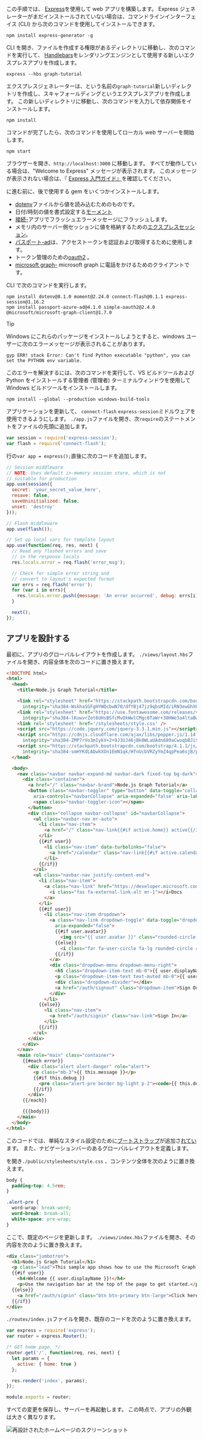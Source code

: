 <!-- markdownlint-disable MD002 MD041 -->

この手順では、 [Express](http://expressjs.com/)を使用して web アプリを構築します。 Express ジェネレーターがまだインストールされていない場合は、コマンドラインインターフェイス (CLI) から次のコマンドを使用してインストールできます。

```Shell
npm install express-generator -g
```

CLI を開き、ファイルを作成する権限があるディレクトリに移動し、次のコマンドを実行して、 [Handlebars](http://handlebarsjs.com/)をレンダリングエンジンとして使用する新しいエクスプレスアプリを作成します。

```Shell
express --hbs graph-tutorial
```

エクスプレスジェネレーターは、という名前の`graph-tutorial`新しいディレクトリを作成し、スキャフォールディングというエクスプレスアプリを作成します。 この新しいディレクトリに移動し、次のコマンドを入力して依存関係をインストールします。

```Shell
npm install
```

コマンドが完了したら、次のコマンドを使用してローカル web サーバーを開始します。

```Shell
npm start
```

ブラウザーを開き、`http://localhost:3000` に移動します。 すべてが動作している場合は、"Welcome to Express" メッセージが表示されます。 このメッセージが表示されない場合は、『 [Express 入門ガイド』](http://expressjs.com/starter/generator.html)を確認してください。

に進む前に、後で使用する gem をいくつかインストールします。

- [dotenv](https://github.com/motdotla/dotenv)ファイルから値を読み込むためのものです。
- 日付/時刻の値を書式設定する[モーメント](https://github.com/moment/moment/)
- [接続-](https://github.com/jaredhanson/connect-flash)アプリでフラッシュエラーメッセージにフラッシュします。
- メモリ内のサーバー側セッションに値を格納するための[エクスプレスセッション](https://github.com/expressjs/session)。
- [パスポート-ad](https://github.com/AzureAD/passport-azure-ad)は、アクセストークンを認証および取得するために使用します。
- トークン管理のための[oauth2](https://github.com/lelylan/simple-oauth2) 。
- [microsoft graph-](https://github.com/microsoftgraph/msgraph-sdk-javascript) microsoft graph に電話をかけるためのクライアントです。

CLI で次のコマンドを実行します。

```Shell
npm install dotenv@8.1.0 moment@2.24.0 connect-flash@0.1.1 express-session@1.16.2
npm install passport-azure-ad@4.1.0 simple-oauth2@2.4.0 @microsoft/microsoft-graph-client@1.7.0
```

> [!TIP]
> Windows にこれらのパッケージをインストールしようとすると、windows ユーザーに次のエラーメッセージが表示されることがあります。
>
> ```Shell
> gyp ERR! stack Error: Can't find Python executable "python", you can set the PYTHON env variable.
> ```
>
> このエラーを解決するには、次のコマンドを実行して、VS ビルドツールおよび Python をインストールする管理者 (管理者) ターミナルウィンドウを使用して Windows ビルドツールをインストールします。
>
> ```Shell
> npm install --global --production windows-build-tools
> ```

アプリケーションを更新して、 `connect-flash` `express-session`ミドルウェアを使用できるようにします。 `./app.js`ファイルを開き、次`require`のステートメントをファイルの先頭に追加します。

```js
var session = require('express-session');
var flash = require('connect-flash');
```

行の`var app = express();`直後に次のコードを追加します。

```js
// Session middleware
// NOTE: Uses default in-memory session store, which is not
// suitable for production
app.use(session({
  secret: 'your_secret_value_here',
  resave: false,
  saveUninitialized: false,
  unset: 'destroy'
}));

// Flash middleware
app.use(flash());

// Set up local vars for template layout
app.use(function(req, res, next) {
  // Read any flashed errors and save
  // in the response locals
  res.locals.error = req.flash('error_msg');

  // Check for simple error string and
  // convert to layout's expected format
  var errs = req.flash('error');
  for (var i in errs){
    res.locals.error.push({message: 'An error occurred', debug: errs[i]});
  }

  next();
});
```

## <a name="design-the-app"></a>アプリを設計する

最初に、アプリのグローバルレイアウトを作成します。 `./views/layout.hbs`ファイルを開き、内容全体を次のコードに置き換えます。

```html
<!DOCTYPE html>
<html>
  <head>
    <title>Node.js Graph Tutorial</title>

    <link rel="stylesheet" href="https://stackpath.bootstrapcdn.com/bootstrap/4.1.1/css/bootstrap.min.css"
      integrity="sha384-WskhaSGFgHYWDcbwN70/dfYBj47jz9qbsMId/iRN3ewGhXQFZCSftd1LZCfmhktB" crossorigin="anonymous">
    <link rel="stylesheet" href="https://use.fontawesome.com/releases/v5.1.0/css/all.css"
      integrity="sha384-lKuwvrZot6UHsBSfcMvOkWwlCMgc0TaWr+30HWe3a4ltaBwTZhyTEggF5tJv8tbt" crossorigin="anonymous">
    <link rel='stylesheet' href='/stylesheets/style.css' />
    <script src="https://code.jquery.com/jquery-3.3.1.min.js"></script>
    <script src="https://cdnjs.cloudflare.com/ajax/libs/popper.js/1.14.3/umd/popper.min.js"
      integrity="sha384-ZMP7rVo3mIykV+2+9J3UJ46jBk0WLaUAdn689aCwoqbBJiSnjAK/l8WvCWPIPm49" crossorigin="anonymous"></script>
    <script src="https://stackpath.bootstrapcdn.com/bootstrap/4.1.1/js/bootstrap.min.js"
      integrity="sha384-smHYKdLADwkXOn1EmN1qk/HfnUcbVRZyYmZ4qpPea6sjB/pTJ0euyQp0Mk8ck+5T" crossorigin="anonymous"></script>
  </head>

  <body>
    <nav class="navbar navbar-expand-md navbar-dark fixed-top bg-dark">
      <div class="container">
        <a href="/" class="navbar-brand">Node.js Graph Tutorial</a>
        <button class="navbar-toggler" type="button" data-toggle="collapse" data-target="#navbarCollapse"
          aria-controls="navbarCollapse" aria-expanded="false" aria-label="Toggle navigation">
          <span class="navbar-toggler-icon"></span>
        </button>
        <div class="collapse navbar-collapse" id="navbarCollapse">
          <ul class="navbar-nav mr-auto">
            <li class="nav-item">
              <a href="/" class="nav-link{{#if active.home}} active{{/if}}">Home</a>
            </li>
            {{#if user}}
              <li class="nav-item" data-turbolinks="false">
                <a href="/calendar" class="nav-link{{#if active.calendar}} active{{/if}}">Calendar</a>
              </li>
            {{/if}}
          </ul>
          <ul class="navbar-nav justify-content-end">
            <li class="nav-item">
              <a class="nav-link" href="https://developer.microsoft.com/graph/docs/concepts/overview" target="_blank">
                <i class="fas fa-external-link-alt mr-1"></i>Docs
              </a>
            </li>
            {{#if user}}
              <li class="nav-item dropdown">
                <a class="nav-link dropdown-toggle" data-toggle="dropdown" href="#" role="button" aria-haspopup="true"
                  aria-expanded="false">
                  {{#if user.avatar}}
                    <img src="{{ user.avatar }}" class="rounded-circle align-self-center mr-2" style="width: 32px;">
                  {{else}}
                    <i class="far fa-user-circle fa-lg rounded-circle align-self-center mr-2" style="width: 32px;"></i>
                  {{/if}}
                </a>
                <div class="dropdown-menu dropdown-menu-right">
                  <h5 class="dropdown-item-text mb-0">{{ user.displayName }}</h5>
                  <p class="dropdown-item-text text-muted mb-0">{{ user.email }}</p>
                  <div class="dropdown-divider"></div>
                  <a href="/auth/signout" class="dropdown-item">Sign Out</a>
                </div>
              </li>
            {{else}}
              <li class="nav-item">
                <a href="/auth/signin" class="nav-link">Sign In</a>
              </li>
            {{/if}}
          </ul>
        </div>
      </div>
    </nav>
    <main role="main" class="container">
      {{#each error}}
        <div class="alert alert-danger" role="alert">
          <p class="mb-3">{{ this.message }}</p>
          {{#if this.debug }}
            <pre class="alert-pre border bg-light p-2"><code>{{ this.debug }}</code></pre>
          {{/if}}
        </div>
      {{/each}}

      {{{body}}}
    </main>
  </body>
</html>
```

このコードでは、単純なスタイル設定のために[ブートストラップ](http://getbootstrap.com/)が追加さ[れてい](https://fontawesome.com/)ます。 また、ナビゲーションバーのあるグローバルレイアウトを定義します。

を開き`./public/stylesheets/style.css` 、コンテンツ全体を次のように置き換えます。

```css
body {
  padding-top: 4.5rem;
}

.alert-pre {
  word-wrap: break-word;
  word-break: break-all;
  white-space: pre-wrap;
}
```

ここで、既定のページを更新します。 `./views/index.hbs`ファイルを開き、その内容を次のように置き換えます。

```html
<div class="jumbotron">
  <h1>Node.js Graph Tutorial</h1>
  <p class="lead">This sample app shows how to use the Microsoft Graph API to access Outlook and OneDrive data from Node.js</p>
  {{#if user}}
    <h4>Welcome {{ user.displayName }}!</h4>
    <p>Use the navigation bar at the top of the page to get started.</p>
  {{else}}
    <a href="/auth/signin" class="btn btn-primary btn-large">Click here to sign in</a>
  {{/if}}
</div>
```

`./routes/index.js`ファイルを開き、既存のコードを次のように置き換えます。

```js
var express = require('express');
var router = express.Router();

/* GET home page. */
router.get('/', function(req, res, next) {
  let params = {
    active: { home: true }
  };

  res.render('index', params);
});

module.exports = router;
```

すべての変更を保存し、サーバーを再起動します。 この時点で、アプリの外観は大きく異なります。

![再設計されたホームページのスクリーンショット](./images/create-app-01.png)
